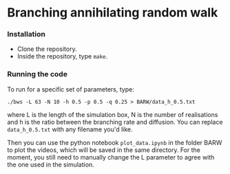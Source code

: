 # Branching annihilating random walk


### Installation 
- Clone the repository.
- Inside the repository, type `make`. 
  
### Running the code 
To run for a specific set of parameters, type:

    ./bws -L 63 -N 10 -h 0.5 -p 0.5 -q 0.25 > BARW/data_h_0.5.txt

where L is the length of the simulation box, N is the number of realisations and h is the ratio between the branching rate and diffusion. You can replace `data_h_0.5.txt` with any filename you'd like. 

Then you can use the python notebook `plot_data.ipynb` in the folder BARW to plot the videos, which will be saved in the same directory. For the moment, you still need to manually change the L parameter to agree with the one used in the simulation. 